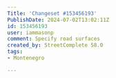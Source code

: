 ```yaml
---
Title: 'Changeset #153456193'
PublishDate: 2024-07-02T13:02:11Z
id: 153456193
user: iammasonp
comment: Specify road surfaces
created_by: StreetComplete 58.0
tags:
- Montenegro

---
```

